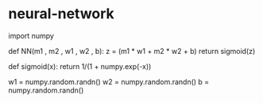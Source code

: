 # neural-network

import numpy

def NN(m1 , m2 , w1 , w2 , b):
  z = (m1 * w1 + m2 * w2 + b)
  return sigmoid(z)

def sigmoid(x):
  return 1/(1 + numpy.exp(-x))

w1 = numpy.random.randn()
w2 = numpy.random.randn()
b = numpy.random.randn()
